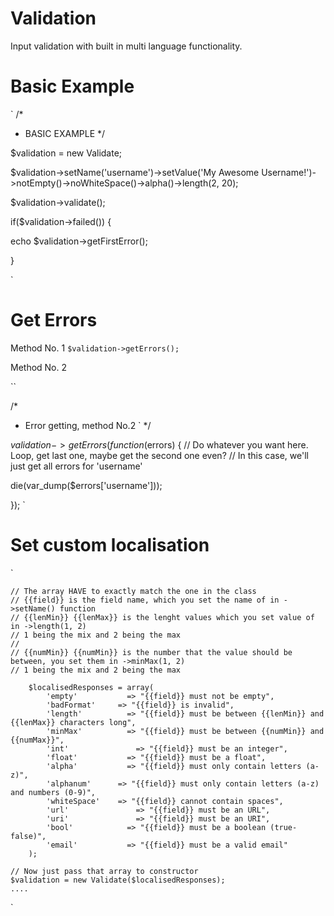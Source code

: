 # Validation
Input validation with built in multi language functionality.

# Basic Example
`
/*
 * BASIC EXAMPLE
 */

$validation = new Validate;

$validation->setName('username')->setValue('My Awesome Username!')->notEmpty()->noWhiteSpace()->alpha()->length(2, 20);

$validation->validate();


if($validation->failed()) {

  echo $validation->getFirstError();
  
}



`
# Get Errors

Method No. 1
``$validation->getErrors();``

Method No. 2

``

/*
 * Error getting, method No.2
` */

$validation->getErrors(function($errors) {
  // Do whatever you want here. Loop, get last one, maybe get the second one even?
  // In this case, we'll just get all errors for 'username'
  
  die(var_dump($errors['username']));
  
});
`


# Set custom localisation

`

    // The array HAVE to exactly match the one in the class
    // {{field}} is the field name, which you set the name of in ->setName() function
    // {{lenMin}} {{lenMax}} is the lenght values which you set value of in ->length(1, 2)
    // 1 being the mix and 2 being the max
    //
    // {{numMin}} {{numMin}} is the number that the value should be between, you set them in ->minMax(1, 2)
    // 1 being the mix and 2 being the max

		$localisedResponses = array(
			'empty'			  => "{{field}} must not be empty",
			'badFormat'		=> "{{field}} is invalid",
			'length'		  => "{{field}} must be between {{lenMin}} and {{lenMax}} characters long",
			'minMax'		  => "{{field}} must be between {{numMin}} and {{numMax}}",
			'int'			    => "{{field}} must be an integer",
			'float'			  => "{{field}} must be a float",
			'alpha'			  => "{{field}} must only contain letters (a-z)",
			'alphanum'		=> "{{field}} must only contain letters (a-z) and numbers (0-9)",
			'whiteSpace'	=> "{{field}} cannot contain spaces",
			'url'			    => "{{field}} must be an URL",
			'uri'			    => "{{field}} must be an URI",
			'bool'			  => "{{field}} must be a boolean (true-false)",
			'email'			  => "{{field}} must be a valid email"
		);

    // Now just pass that array to constructor
    $validation = new Validate($localisedResponses);
    ....
`


















